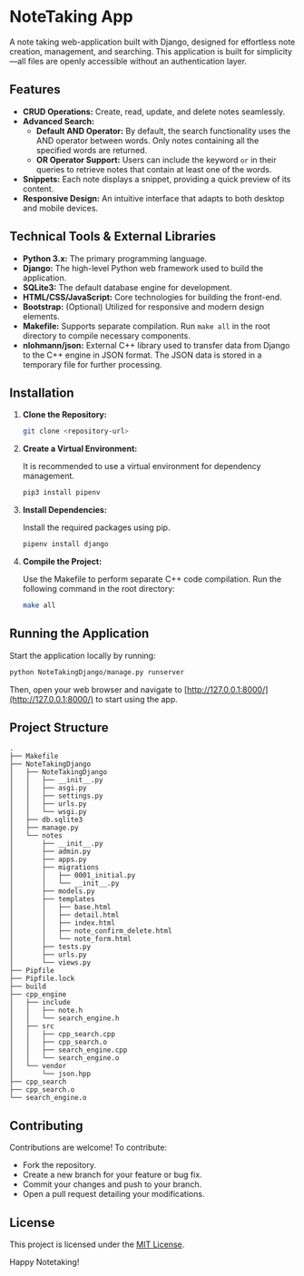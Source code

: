 # NoteTaking App

A note taking web-application built with Django, designed for effortless note creation, management, and searching. This application is built for simplicity—all files are openly accessible without an authentication layer.

## Features

- **CRUD Operations:** Create, read, update, and delete notes seamlessly.
- **Advanced Search:**
  - **Default AND Operator:** By default, the search functionality uses the AND operator between words. Only notes containing all the specified words are returned.
  - **OR Operator Support:** Users can include the keyword `or` in their queries to retrieve notes that contain at least one of the words.
- **Snippets:** Each note displays a snippet, providing a quick preview of its content.
- **Responsive Design:** An intuitive interface that adapts to both desktop and mobile devices.

## Technical Tools & External Libraries

- **Python 3.x:** The primary programming language.
- **Django:** The high-level Python web framework used to build the application.
- **SQLite3:** The default database engine for development.
- **HTML/CSS/JavaScript:** Core technologies for building the front-end.
- **Bootstrap:** (Optional) Utilized for responsive and modern design elements.
- **Makefile:** Supports separate compilation. Run `make all` in the root directory to compile necessary components.
- **nlohmann/json:** External C++ library used to transfer data from Django to the C++ engine in JSON format. The JSON data is stored in a temporary file for further processing.
  
## Installation

1. **Clone the Repository:**

   ```bash
   git clone <repository-url>
   ```

2. **Create a Virtual Environment:**

   It is recommended to use a virtual environment for dependency management.

   ```bash
   pip3 install pipenv
   ```

3. **Install Dependencies:**

   Install the required packages using pip.

   ```bash
   pipenv install django
   ```

4. **Compile the Project:**

   Use the Makefile to perform separate C++ code compilation. Run the following command in the root directory:

   ```bash
   make all
   ```

## Running the Application

Start the application locally by running:

```bash
python NoteTakingDjango/manage.py runserver
```

Then, open your web browser and navigate to [http://127.0.0.1:8000/](http://127.0.0.1:8000/) to start using the app.

## Project Structure

```
.
├── Makefile
├── NoteTakingDjango
│   ├── NoteTakingDjango
│   │   ├── __init__.py
│   │   ├── asgi.py
│   │   ├── settings.py
│   │   ├── urls.py
│   │   └── wsgi.py
│   ├── db.sqlite3
│   ├── manage.py
│   └── notes
│       ├── __init__.py
│       ├── admin.py
│       ├── apps.py
│       ├── migrations
│       │   ├── 0001_initial.py
│       │   └── __init__.py
│       ├── models.py
│       ├── templates
│       │   ├── base.html
│       │   ├── detail.html
│       │   ├── index.html
│       │   ├── note_confirm_delete.html
│       │   └── note_form.html
│       ├── tests.py
│       ├── urls.py
│       └── views.py
├── Pipfile
├── Pipfile.lock
├── build
├── cpp_engine
│   ├── include
│   │   ├── note.h
│   │   └── search_engine.h
│   ├── src
│   │   ├── cpp_search.cpp
│   │   ├── cpp_search.o
│   │   ├── search_engine.cpp
│   │   └── search_engine.o
│   └── vendor
│       └── json.hpp
├── cpp_search
├── cpp_search.o
└── search_engine.o
```

## Contributing

Contributions are welcome! To contribute:
- Fork the repository.
- Create a new branch for your feature or bug fix.
- Commit your changes and push to your branch.
- Open a pull request detailing your modifications.

## License

This project is licensed under the [MIT License](LICENSE).

Happy Notetaking!
